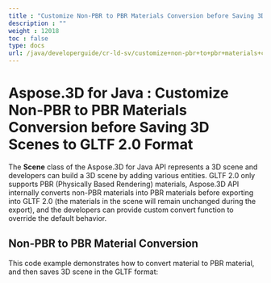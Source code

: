 ```yaml
---
title : "Customize Non-PBR to PBR Materials Conversion before Saving 3D Scenes to GLTF 2.0 Format" 
description : "" 
weight : 12018 
toc : false
type: docs
url: /java/developerguide/cr-ld-sv/customize+non-pbr+to+pbr+materials+conversion+before+saving+3d+scenes+to+gltf+2.0+format/
---
```


# Aspose.3D for Java : Customize Non-PBR to PBR Materials Conversion before Saving 3D Scenes to GLTF 2.0 Format


The **Scene** class of the Aspose.3D for Java API represents a 3D scene and developers can build a 3D scene by adding various entities. GLTF 2.0 only supports PBR (Physically Based Rendering) materials, Aspose.3D API internally converts non-PBR materials into PBR materials before exporting into GLTF 2.0 (the materials in the scene will remain unchanged during the export), and the developers can provide custom convert function to override the default behavior.

## Non-PBR to PBR Material Conversion

This code example demonstrates how to convert material to PBR material, and then saves 3D scene in the GLTF format:

